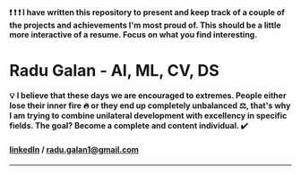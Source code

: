 
#### :exclamation: :exclamation: :exclamation: I have written this repository to present and keep track of a couple of the projects and achievements I'm most proud of. This should be a little more interactive of a resume. Focus on what you find interesting.  

Radu Galan - AI, ML, CV, DS
======

####  :bulb: I believe that these days we are encouraged to extremes. People either lose their inner fire :fire: or they end up completely unbalanced ⚖️, that's why I am trying to combine unilateral development with excellency in specific fields. The goal? Become a complete and content individual. ✔️
####  [linkedIn](https://www.linkedin.com/in/radu-galan/) / radu.galan1@gmail.com  

----------------
